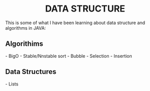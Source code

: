<h1 align="center">DATA STRUCTURE</h1>

This is some of what I have been learning about data structure and algorithms in JAVA:

<h2>Algorithims</h2>
- BigO
- Stable/Nnstable sort
- Bubble
- Selection
- Insertion

<h2>Data Structures</h2>
- Lists



